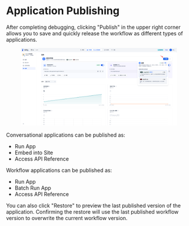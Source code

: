 # Application Publishing

After completing debugging, clicking "Publish" in the upper right corner allows you to save and quickly release the workflow as different types of applications.&#x20;

<figure><img src="../../.gitbook/assets/image (11) (1).png" alt=""><figcaption></figcaption></figure>

Conversational applications can be published as:

* Run App
* Embed into Site
* Access API Reference

Workflow applications can be published as:

* Run App
* Batch Run App
* Access API Reference

You can also click "Restore" to preview the last published version of the application. Confirming the restore will use the last published workflow version to overwrite the current workflow version.

